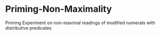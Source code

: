 # Priming-Non-Maximality
Priming Experiment on non-maximal readings of modified numerals with distributive predicates
